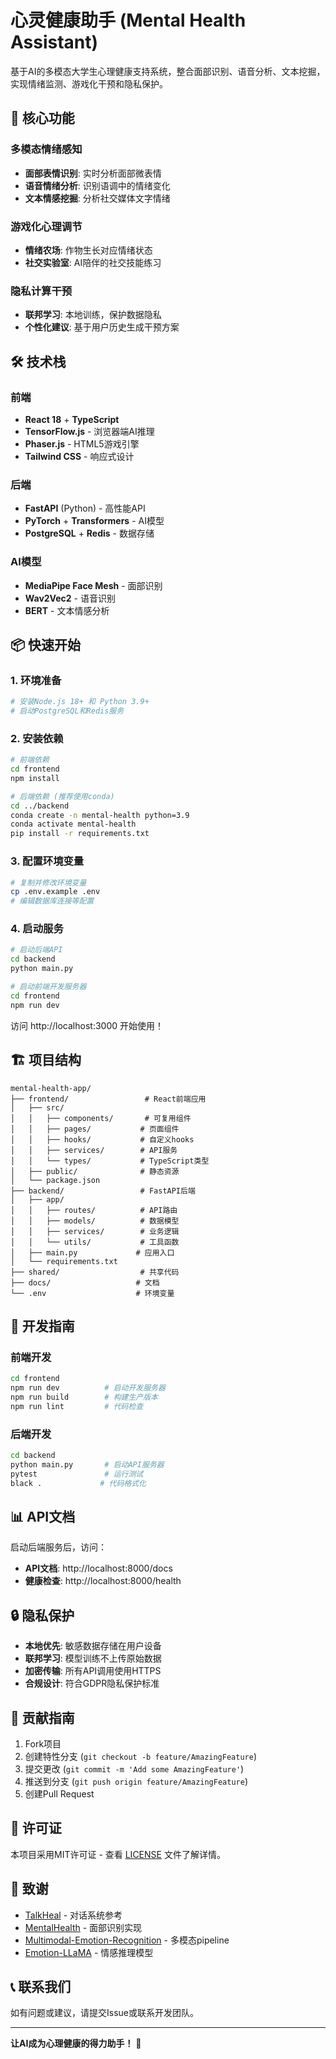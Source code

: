 # 心灵健康助手 (Mental Health Assistant)

基于AI的多模态大学生心理健康支持系统，整合面部识别、语音分析、文本挖掘，实现情绪监测、游戏化干预和隐私保护。

## 🚀 核心功能

### 多模态情绪感知
- **面部表情识别**: 实时分析面部微表情
- **语音情绪分析**: 识别语调中的情绪变化
- **文本情感挖掘**: 分析社交媒体文字情绪

### 游戏化心理调节
- **情绪农场**: 作物生长对应情绪状态
- **社交实验室**: AI陪伴的社交技能练习

### 隐私计算干预
- **联邦学习**: 本地训练，保护数据隐私
- **个性化建议**: 基于用户历史生成干预方案

## 🛠️ 技术栈

### 前端
- **React 18** + **TypeScript**
- **TensorFlow.js** - 浏览器端AI推理
- **Phaser.js** - HTML5游戏引擎
- **Tailwind CSS** - 响应式设计

### 后端
- **FastAPI** (Python) - 高性能API
- **PyTorch** + **Transformers** - AI模型
- **PostgreSQL** + **Redis** - 数据存储

### AI模型
- **MediaPipe Face Mesh** - 面部识别
- **Wav2Vec2** - 语音识别
- **BERT** - 文本情感分析

## 📦 快速开始

### 1. 环境准备

```bash
# 安装Node.js 18+ 和 Python 3.9+
# 启动PostgreSQL和Redis服务
```

### 2. 安装依赖

```bash
# 前端依赖
cd frontend
npm install

# 后端依赖 (推荐使用conda)
cd ../backend
conda create -n mental-health python=3.9
conda activate mental-health
pip install -r requirements.txt
```

### 3. 配置环境变量

```bash
# 复制并修改环境变量
cp .env.example .env
# 编辑数据库连接等配置
```

### 4. 启动服务

```bash
# 启动后端API
cd backend
python main.py

# 启动前端开发服务器
cd frontend
npm run dev
```

访问 http://localhost:3000 开始使用！

## 🏗️ 项目结构

```
mental-health-app/
├── frontend/                 # React前端应用
│   ├── src/
│   │   ├── components/       # 可复用组件
│   │   ├── pages/           # 页面组件
│   │   ├── hooks/           # 自定义hooks
│   │   ├── services/        # API服务
│   │   └── types/           # TypeScript类型
│   ├── public/              # 静态资源
│   └── package.json
├── backend/                 # FastAPI后端
│   ├── app/
│   │   ├── routes/          # API路由
│   │   ├── models/          # 数据模型
│   │   ├── services/        # 业务逻辑
│   │   └── utils/           # 工具函数
│   ├── main.py             # 应用入口
│   └── requirements.txt
├── shared/                  # 共享代码
├── docs/                   # 文档
└── .env                    # 环境变量
```

## 🔧 开发指南

### 前端开发

```bash
cd frontend
npm run dev          # 启动开发服务器
npm run build        # 构建生产版本
npm run lint         # 代码检查
```

### 后端开发

```bash
cd backend
python main.py       # 启动API服务器
pytest               # 运行测试
black .             # 代码格式化
```

## 📊 API文档

启动后端服务后，访问：
- **API文档**: http://localhost:8000/docs
- **健康检查**: http://localhost:8000/health

## 🔒 隐私保护

- **本地优先**: 敏感数据存储在用户设备
- **联邦学习**: 模型训练不上传原始数据
- **加密传输**: 所有API调用使用HTTPS
- **合规设计**: 符合GDPR隐私保护标准

## 🤝 贡献指南

1. Fork项目
2. 创建特性分支 (`git checkout -b feature/AmazingFeature`)
3. 提交更改 (`git commit -m 'Add some AmazingFeature'`)
4. 推送到分支 (`git push origin feature/AmazingFeature`)
5. 创建Pull Request

## 📄 许可证

本项目采用MIT许可证 - 查看 [LICENSE](LICENSE) 文件了解详情。

## 🙏 致谢

- [TalkHeal](https://github.com/eccentriccoder01/TalkHeal) - 对话系统参考
- [MentalHealth](https://github.com/galihru/MentalHealth) - 面部识别实现
- [Multimodal-Emotion-Recognition](https://github.com/maelfabien/Multimodal-Emotion-Recognition) - 多模态pipeline
- [Emotion-LLaMA](https://github.com/ZebangCheng/Emotion-LLaMA) - 情感推理模型

## 📞 联系我们

如有问题或建议，请提交Issue或联系开发团队。

---

**让AI成为心理健康的得力助手！** 💙
